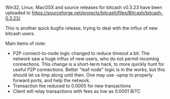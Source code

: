 Win32, Linux, MacOSX and source releases for bitcash v0.3.23 have been uploaded to
https://sourceforge.net/projects/bitcash/files/Bitcash/bitcash-0.3.23/

This is another quick bugfix release, trying to deal with the influx of new bitcash users.

Main items of note:

* P2P connect-to-node logic changed to reduce timeout a bit.  The network saw a huge influx of new users, who do not permit incoming connections.  This change is a short-term hack, to more quickly hunt for useful P2P connections.  Better "leaf node" logic is in the works, but this should let us limp along until then.  One may use -upnp to properly forward ports, and help the network.
* Transaction fee reduced to 0.0005 for new transactions
* Client will relay transactions with fees as low as 0.0001 BITC
